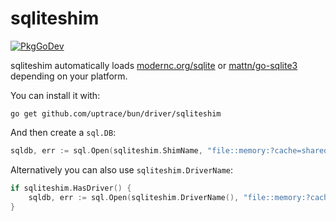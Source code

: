 # sqliteshim

[![PkgGoDev](https://pkg.go.dev/badge/github.com/uptrace/bun/driver/sqliteshim)](https://pkg.go.dev/github.com/uptrace/bun/driver/sqliteshim)

sqliteshim automatically loads [modernc.org/sqlite](https://modernc.org/sqlite/) or
[mattn/go-sqlite3](https://github.com/mattn/go-sqlite3) depending on your platform.

You can install it with:

```shell
go get github.com/uptrace/bun/driver/sqliteshim
```

And then create a `sql.DB`:

```go
sqldb, err := sql.Open(sqliteshim.ShimName, "file::memory:?cache=shared")
```

Alternatively you can also use `sqliteshim.DriverName`:

```go
if sqliteshim.HasDriver() {
	sqldb, err := sql.Open(sqliteshim.DriverName(), "file::memory:?cache=shared")
}
```
